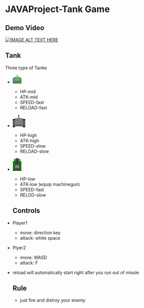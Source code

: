 # JAVAProject-Tank Game

## Demo Video
[![IMAGE ALT TEXT HERE](https://img.youtube.com/vi/YOUTUBE_VIDEO_ID_HERE/0.jpg)](https://www.youtube.com/watch?v=XHlNyyPCrTU)

## Tank
Three type of Tanke
* ![tank1](./resources/tanker.png)
  - HP-mid
  - ATK-mid
  - SPEED-fast
  - RELOAD-fast
* ![tank2](./resources/heavytank.png)
  - HP-high
  - ATK-high
  - SPEED-slow
  - RELOAD-slow
* ![tank3](./resources/MGtanker.png)
  - HP-low
  - ATK-low (equip machinegun)
  - SPEED-fast
  - RELOD-slow
  
  ## Controls
* Player1
  - move: direction key
  - attack: white space
* Plyer2
  - move: WASD
  - attack: F
  
* reload will automatically start right after you run out of missle
  
  ## Rule
  * just fire and distroy your enemy
  
